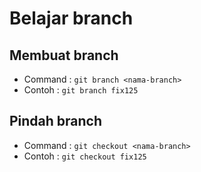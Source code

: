 # Belajar branch

## Membuat branch

* Command : `git branch <nama-branch>`
* Contoh : `git branch fix125`


## Pindah branch

* Command : `git checkout <nama-branch>`
* Contoh : `git checkout fix125`
